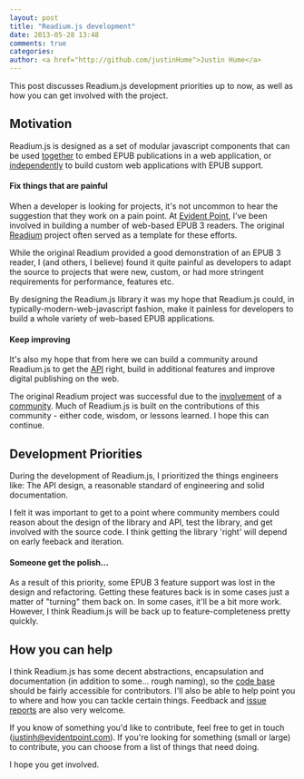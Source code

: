 ```yaml
---
layout: post
title: "Readium.js development"
date: 2013-05-28 13:48
comments: true
categories: 
author: <a href="http://github.com/justinHume">Justin Hume</a>
---
```


This post discusses Readium.js development priorities up to now, as well as how you can get involved with the project. 

## Motivation

Readium.js is designed as a set of modular javascript components <!--more-->that can be used [together](/Readium-Web-Components/get-started/download.html#simple-download) to embed EPUB publications in a web application, or [independently](/Readium-Web-Components/get-started/download.html#readium-js-download) to build custom web applications with EPUB support. 

#### Fix things that are painful
When a developer is looking for projects, it's not uncommon to hear the suggestion that they work on a pain point. At [Evident Point](http://evidentpoint.com), I've been involved in building a number of web-based EPUB 3 readers. The original [Readium](http://github.com/readium/readium) project often served as a template for these efforts. 

While the original Readium provided a good demonstration of an EPUB 3 reader, I (and others, I believe) found it quite painful as developers to adapt the source to projects that were new, custom, or had more stringent requirements for performance, features etc. 

By designing the Readium.js library it was my hope that Readium.js could, in typically-modern-web-javascript fashion, make it painless for developers to build a whole variety of web-based EPUB applications.

#### Keep improving
It's also my hope that from here we can build a community around Readium.js to get the [API](/Readium-Web-Components/get-started/api.html) right, build in additional features and improve digital publishing on the web. 

The original Readium project was successful due to the [involvement](https://github.com/readium/readium/issues) of a [community](https://github.com/readium/readium/contributors). Much of Readium.js is built on the contributions of this community - either code, wisdom, or lessons learned. I hope this can continue. 

## Development Priorities

During the development of Readium.js, I prioritized the things engineers like: The API design, a reasonable standard of engineering and solid documentation.

I felt it was important to get to a point where community members could reason about the design of the library and API, test the library, and get involved with the source code. I think getting the library 'right' will depend on early feeback and iteration.

#### Someone get the polish...
As a result of this priority, some EPUB 3 feature support was lost in the design and refactoring. Getting these features back is in some cases just a matter of "turning" them back on. In some cases, it'll be a bit more work. However, I think Readium.js will be back up to feature-completeness pretty quickly. 

## How you can help

I think Readium.js has some decent abstractions, encapsulation and documentation (in addition to some... rough naming), so the [code base](http://github.com/readium/Readium-Web-Components) should be fairly accessible for contributors. I'll also be able to help point you to where and how you can tackle certain things. Feedback and [issue reports](http://github.com/readium/Readium-Web-Components/issues) are also very welcome.

If you know of something you'd like to contribute, feel free to get in touch (justinh@evidentpoint.com). If you're looking for something (small or large) to contribute, you can choose from a list of things that need doing. 

I hope you get involved.

